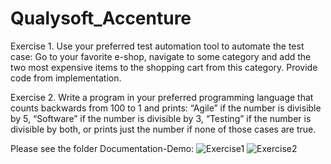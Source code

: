 # Qualysoft_Accenture

Exercise 1.
Use your preferred test automation tool to automate the test case: Go to your favorite e-shop, navigate to some category and add the two most expensive items to the shopping cart from this category. Provide code from implementation.

Exercise 2.
Write a program in your preferred programming language that counts backwards from 100 to 1 and prints: “Agile” if the number is divisible by 5, “Software” if the number is divisible by 3, “Testing” if the number is divisible by both, or prints just the number if none of those cases are true.

Please see the folder Documentation-Demo: 
![Exercise1](https://user-images.githubusercontent.com/39312340/199803168-1c221ad8-c005-4c43-9f6b-18f8a438f0c9.png)
![Exercise2](https://user-images.githubusercontent.com/39312340/199803119-4293f1fa-6a55-4834-9b82-93410e681d49.png)
